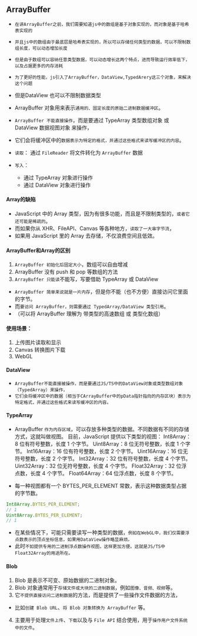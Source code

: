 ## ArrayBuffer
* `在讲ArrayBuffer之前，我们需要知道js中的数组是基于对象实现的，而对象是基于哈希表实现的`
* `并且js中的数组由于最底层是哈希表实现的，所以可以存储任何类型的数据，可以不限制数组长度，可以动态增加长度`

* `但是由于数组可以容纳任意类型数据，可以动态增长这两个特点，进而导致运行效率低下，以及占据更多的内存消耗`
* `为了更好的性能，js引入了ArrayBuffer，DataView,TypedArery这三个对象，来解决这个问题`
* 但是DataView 也可以不限制数据类型

* ArrayBuffer 对象用来表示`通用的、固定长度的原始二进制数据缓冲区`。
* `ArrayBuffer 不能直接操作`，而是要通过 TypeArray 类型数组对象 或 DataView 数据视图对象 来操作，
* 它们会将缓冲区中的`数据表示为特定的格式，并通过这些格式来读写缓冲区的内容`。

* `读取`：
    通过 `FileReader` 将文件转化为 `ArrayBuffer` 数据
* `写入`：
  * 通过 TypeArray 对象进行操作
  * 通过 DataView 对象进行操作

#### Array的缺陷
* JavaScript 中的 Array 类型，因为有很多功能，而且是不限制类型的，`或者它还可能是稀疏的`。
* 而如果你从 XHR、FileAPI、Canvas 等各种地方，`读取了一大串字节流`，
* 如果用 JavaScript 里的 Array 去存储，不仅浪费空间且低效。

#### ArrayBuffer和Array的区别
1. `ArrayBuffer 初始化后固定大小`，数组可以自由增减
2. ArrayBuffer 没有 push 和 pop 等数组的方法
3. `ArrayBuffer 只能读`不能写，写要借助 TypeArray 或 DataView

* `ArrayBuffer 简单来说就是一片内存`，但是你不能（也不方便）直接访问它里面的字节。
* 而`要访问 ArrayBuffer，则需要通过 TypedArray/DataView 类型引用`。
* （可以将 ArrayBuffer 理解为 带类型的高速数组 或 类型化数组）

#### 使用场景：
1. 上传图片读取和显示
2. Canvas 转换图片下载
3. WebGL


#### DataView
* `ArrayBuffer不能直接被操作，而是要通过JS/TS中的DataView对象或类型数组对象（TypedArray）来操作，`
* `它们会将缓冲区中的数据（相当于CArrayBuffer中的pData指针指向的内存区块）表示为特定格式，并通过这些格式来读写缓冲区的内容。`


#### TypeArray
* ArrayBuffer `作为内存区域`，可以存放多种类型的数据。不同数据有不同的存储方式，这就叫做视图。
目前，JavaScript 提供以下类型的视图：
Int8Array：8 位有符号整数，长度 1 个字节。
Uint8Array：8 位无符号整数，长度 1 个字节。
Int16Array：16 位有符号整数，长度 2 个字节。
Uint16Array：16 位无符号整数，长度 2 个字节。
Int32Array：32 位有符号整数，长度 4 个字节。
Uint32Array：32 位无符号整数，长度 4 个字节。
Float32Array：32 位浮点数，长度 4 个字节。
Float64Array：64 位浮点数，长度 8 个字节。

* 每一种视图都有一个 BYTES_PER_ELEMENT 常数，表示这种数据类型占据的字节数。
```javascript
Int8Array.BYTES_PER_ELEMENT;
// 1
Uint8Array.BYTES_PER_ELEMENT;
// 1
```

* 在某些情况下，可能只需要读写一种类型的数据，`例如在WebGL中，我们仅需要浮点数表示的顶点坐标信息，如果用DataView操作略显麻烦。`
* 此时`不如提供专用的二进制浮点数操作视图，这样更加方便。这就是JS/TS中Float32Array的用途所在。`

#### Blob
1. Blob 是表示不可变、原始数据的二进制对象。
2. Blob 对象通常用于`存储文件或大块的二进制数据`，例如`图像、音频、视频`等。
3. 它`不提供直接访问二进制数据`的方法，而是提供了一些操作文件数据的方法，
* 比如`创建 Blob URL`、`将 Blob 对象转换为 ArrayBuffer` 等。
4. 主要用于处理`文件上传`、`下载`以及与 `File API` 结合使用，用于`操作用户文件系统中的文件`。

